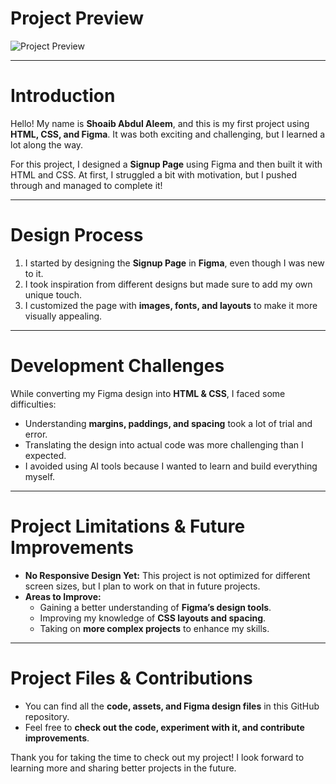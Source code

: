 # Project Preview

![Project Preview](image-link-here)

---

# Introduction

Hello! My name is **Shoaib Abdul Aleem**, and this is my first project using **HTML, CSS, and Figma**. It was both exciting and challenging, but I learned a lot along the way.

For this project, I designed a **Signup Page** using Figma and then built it with HTML and CSS. At first, I struggled a bit with motivation, but I pushed through and managed to complete it!

---

# Design Process

1. I started by designing the **Signup Page** in **Figma**, even though I was new to it.
2. I took inspiration from different designs but made sure to add my own unique touch.
3. I customized the page with **images, fonts, and layouts** to make it more visually appealing.

---

# Development Challenges

While converting my Figma design into **HTML & CSS**, I faced some difficulties:
- Understanding **margins, paddings, and spacing** took a lot of trial and error.
- Translating the design into actual code was more challenging than I expected.
- I avoided using AI tools because I wanted to learn and build everything myself.

---

# Project Limitations & Future Improvements

- **No Responsive Design Yet:** This project is not optimized for different screen sizes, but I plan to work on that in future projects.
- **Areas to Improve:**
  - Gaining a better understanding of **Figma’s design tools**.
  - Improving my knowledge of **CSS layouts and spacing**.
  - Taking on **more complex projects** to enhance my skills.

---

# Project Files & Contributions

- You can find all the **code, assets, and Figma design files** in this GitHub repository.
- Feel free to **check out the code, experiment with it, and contribute improvements**.

Thank you for taking the time to check out my project! I look forward to learning more and sharing better projects in the future.
